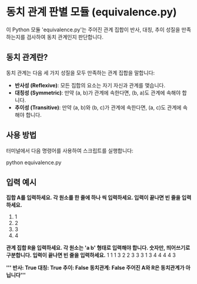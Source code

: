 # 동치 관계 판별 모듈 (equivalence.py)

이 Python 모듈 'equivalence.py'는 주어진 관계 집합이 반사, 대칭, 추이 성질을 만족하는지를 검사하여 동치 관계인지 판단합니다.

## 동치 관계란?

동치 관계는 다음 세 가지 성질을 모두 만족하는 관계 집합을 말합니다:
- **반사성 (Reflexive)**: 모든 집합의 요소는 자기 자신과 관계를 맺습니다.
- **대칭성 (Symmetric)**: 만약 (a, b)가 관계에 속한다면, (b, a)도 관계에 속해야 합니다.
- **추이성 (Transitive)**: 만약 (a, b)와 (b, c)가 관계에 속한다면, (a, c)도 관계에 속해야 합니다.

## 사용 방법

터미널에서 다음 명령어를 사용하여 스크립트를 실행합니다:

python equivalence.py

## 입력 예시
**집합 A를 입력하세요. 각 원소를 한 줄에 하나 씩 입력하세요.
입력이 끝나면 빈 줄을 입력하세요.**
1. 1
2. 2
3. 3
4. 4

**관계 집합 R을 입력하세요. 각 원소는 'a b' 형태로 입력해야 합니다. 숫자만, 띄어쓰기로 구분합니다.
입력이 끝나면 빈 줄을 입력하세요.**
1 1
1 3
2 2
3 3
3 1
3 4
4 4
4 3

**'''
반사: True
대칭: True
추이: False
동치관계: False
주어진 A와 R은 동치관계가 아닙니다'''**
